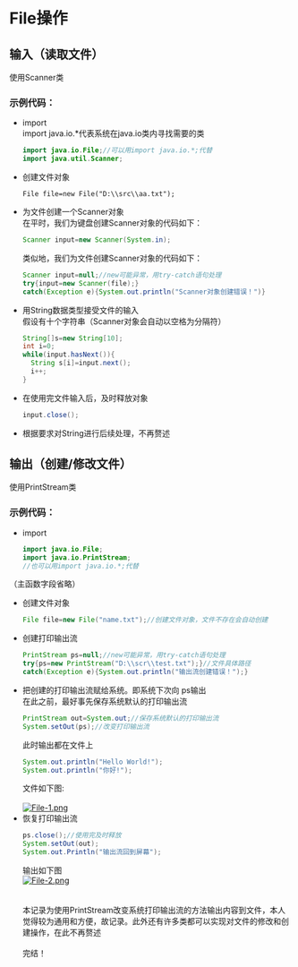 # File操作
## 输入（读取文件）
使用Scanner类
  ### 示例代码：
  * import\
    import java.io.*代表系统在java.io类内寻找需要的类
    ```java
    import java.io.File;//可以用import java.io.*;代替
    import java.util.Scanner;
    ```
* 创建文件对象
  ```
  File file=new File("D:\\src\\aa.txt");
  ```
* 为文件创建一个Scanner对象\
  在平时，我们为键盘创建Scanner对象的代码如下：
  ```java
  Scanner input=new Scanner(System.in);
  ```
  类似地，我们为文件创建Scanner对象的代码如下：
  ```java
  Scanner input=null;//new可能异常，用try-catch语句处理
  try{input=new Scanner(file);}
  catch(Exception e){System.out.println("Scanner对象创建错误！")}
  ```
* 用String数据类型接受文件的输入\
  假设有十个字符串（Scanner对象会自动以空格为分隔符）
  ```java
  String[]s=new String[10];
  int i=0;
  while(input.hasNext()){
    String s[i]=input.next();
    i++;
  }
  ```
 * 在使用完文件输入后，及时释放对象
    ```java
    input.close();
    ```
* 根据要求对String进行后续处理，不再赘述
## 输出（创建/修改文件）
使用PrintStream类
### 示例代码：
* import 
  ```java
  import java.io.File;
  import java.io.PrintStream;
  //也可以用import java.io.*;代替
  ```
（主函数字段省略）

* 创建文件对象
  ```java
  File file=new File("name.txt");//创建文件对象，文件不存在会自动创建
  ```
* 创建打印输出流
  ```java
  PrintStream ps=null;//new可能异常，用try-catch语句处理
  try{ps=new PrintStream("D:\\scr\\test.txt");}//文件具体路径
  catch(Exception e){System.out.println("输出流创建错误！");}
  ```
* 把创建的打印输出流赋给系统。即系统下次向 ps输出\
在此之前，最好事先保存系统默认的打印输出流
  ```java
  PrintStream out=System.out;//保存系统默认的打印输出流
  System.setOut(ps);//改变打印输出流
  ```
  此时输出都在文件上 
  ```java
  System.out.println("Hello World!");
  System.out.println("你好!");
  ```
  文件如下图:\
\
[![File-1.png](https://i.postimg.cc/FHrxwPYh/File-1.png)](https://postimg.cc/MvLRQm0L)
* 恢复打印输出流
  ```java
  ps.close();//使用完及时释放
  System.setOut(out);
  System.out.Println("输出流回到屏幕");
  ```
  输出如下图\
[![File-2.png](https://i.postimg.cc/9M3yDBd8/File-2.png)](https://postimg.cc/CZNRtk6k)
\
\
\
本记录为使用PrintStream改变系统打印输出流的方法输出内容到文件，本人觉得较为通用和方便，故记录。此外还有许多类都可以实现对文件的修改和创建操作，在此不再赘述\
\
完结！
